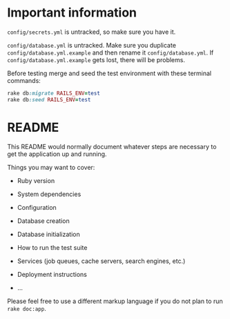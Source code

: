 # Important information

`config/secrets.yml` is untracked, so make sure you have it.

`config/database.yml` is untracked. Make sure you duplicate `config/database.yml.example` and then rename it `config/database.yml`. If `config/database.yml.example` gets lost, there will be problems.

Before testing merge and seed the test environment with these terminal commands:

```ruby
rake db:migrate RAILS_ENV=test
rake db:seed RAILS_ENV=test
```

# README

This README would normally document whatever steps are necessary to get the
application up and running.

Things you may want to cover:

* Ruby version

* System dependencies

* Configuration

* Database creation

* Database initialization

* How to run the test suite

* Services (job queues, cache servers, search engines, etc.)

* Deployment instructions

* ...


Please feel free to use a different markup language if you do not plan to run
`rake doc:app`.
